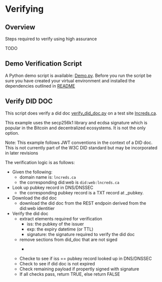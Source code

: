 # Verifying

## Overview

Steps required to verify using high assurance

TODO

## Demo Verification Script

A Python demo script is available: [Demo.py](./scripts/Demo.py). Before you run the script be sure you have created your virtual environment and installed the dependencies outlined in [README](./README.md)

## Verify DID DOC

This script does verify a did doc [verify_did_doc.py](./scripts/verify_did_doc.py) on a test site [lncreds.ca](https://lncreds.ca).

This example uses the secp256k1 library and ecdsa signature which is popular in the Bitcoin and decentralized ecosystems. It is not the only option.

Note: This example follows JWT conventions in the context of a DID doc. This is not currently part of the W3C DID standard but may be incorporated in later revisions

The verification logic is as follows:

- Given the following:
  - domain name is: ```lncreds.ca```
  - the corresponding did:web is ```did:web:lncreds.ca```
- Look up pubkey record in DNS/DNSSEC
  - the corresponding pubkey record is a TXT record at _pubkey.
- Download the did doc
  - download the did doc from the REST endpoin derived from the did:web identitier
- Verify the did doc   
  - extract elements required for verification
    - iss: the pubkey of the issuer
    - exp: the expiry datetime (or TTL)
    - signature: the signature required to verify the did doc
  - remove sections from did_doc that are not siged
    - ```"@context", "header", and "signature"
  - Checke to see if iss == pubkey record looked up in DNS/DNSSEC
  - Check to see if did doc is not expired
  - Check remaining payload if propertly signed with signature
  - If all checks pass, return TRUE, else return FALSE
